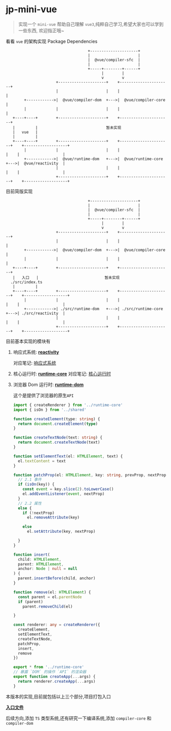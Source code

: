 # jp-mini-vue

> 实现一个 `mini-vue` 帮助自己理解 `vue3`,纯粹自己学习,希望大家也可以学到一些东西, 欢迎指正哦~

看看 `vue` 的架构实现 Package Dependencies

```template
                                    +---------------------+
                                    |                     |
                                    |  @vue/compiler-sfc  |
                                    |                     |
                                    +-----+--------+------+
                                          |        |
                                          v        v
                      +---------------------+    +----------------------+
                      |                     |    |                      |
        +------------>|  @vue/compiler-dom  +--->|  @vue/compiler-core  |
        |             |                     |    |                      |
   +----+----+        +---------------------+    +----------------------+
   |         |                              暂未实现
   |   vue   |
   |         |
   +----+----+        +---------------------+    +----------------------+    +-------------------+
        |             |                     |    |                      |    |                   |
        +------------>|  @vue/runtime-dom   +--->|  @vue/runtime-core   +--->|  @vue/reactivity  |
                      |                     |    |                      |    |                   |
                      +---------------------+    +----------------------+    +-------------------+
```

目前简版实现

```template
                                    +---------------------+
                                    |                     |
                                    |  @vue/compiler-sfc  |
                                    |                     |
                                    +-----+--------+------+
                                          |        |
                                          v        v
                      +---------------------+    +----------------------+
                      |                     |    |                      |
        +------------>|  @vue/compiler-dom  +--->|  @vue/compiler-core  |
        |             |                     |    |                      |
   +----+----+        +---------------------+    +----------------------+
   |   入口   |                             暂未实现
  ./src/index.ts
   |         |
   +----+----+        +---------------------+    +----------------------+    +-------------------+
        |             |                     |    |                      |    |                   |
        +------------>| ./src/runtime-dom   +--->| ./src/runtime-core   +--->| ./src/reactivity  |
                      |                     |    |                      |    |                   |
                      +---------------------+    +----------------------+    +-------------------+
```

目前基本实现的模块有

1. 响应式系统: **[reactivity](./src/reactivey/reactive.ts)**

   对应笔记: [响应式系统](https://github.com/jp-liu/study-every-day/blob/main/src/vue/mini-vue/reactivity/index.md)

2. 核心运行时: **[runtime-core](./src/runtime-core/index.ts)**
   对应笔记: [核心运行时](https://github.com/jp-liu/study-every-day/blob/main/src/vue/mini-vue/runtime-core/index.md)

3. 浏览器 Dom 运行时: **[runtime-dom](./src/runtime-dom/index.ts)**

   这个是提供了浏览器的原生`API`

   ```ts
   import { createRenderer } from '../runtime-core'
   import { isOn } from '../shared'

   function createElement(type: string) {
     return document.createElement(type)
   }

   function createTextNode(text: string) {
     return document.createTextNode(text)
   }

   function setElementText(el: HTMLElement, text) {
     el.textContent = text
   }

   function patchProp(el: HTMLElement, key: string, prevProp, nextProp) {
     // 2.1 事件
     if (isOn(key)) {
       const event = key.slice(2).toLowerCase()
       el.addEventListener(event, nextProp)
     }
     // 2.2 属性
     else {
       if (!nextProp)
         el.removeAttribute(key)
   
       else
         el.setAttribute(key, nextProp)
   
     }
   }

   function insert(
     child: HTMLElement,
     parent: HTMLElement,
     anchor: Node | null = null
   ) {
     parent.insertBefore(child, anchor)
   }

   function remove(el: HTMLElement) {
     const parent = el.parentNode
     if (parent)
       parent.removeChild(el)
   
   }

   const renderer: any = createRenderer({
     createElement,
     setElementText,
     createTextNode,
     patchProp,
     insert,
     remove
   })

   export * from '../runtime-core'
   // 暴露 `DOM` 的操作 `API` 的渲染器
   export function createApp(...args) {
     return renderer.createApp(...args)
   }
   ```

本版本的实现,目前就包括以上三个部分,项目打包入口

**[入口文件](./src/index.ts)**

后续方向,添加 `TS` 类型系统,还有研究一下编译系统,添加 `compiler-core` 和 `compiler-dom`
